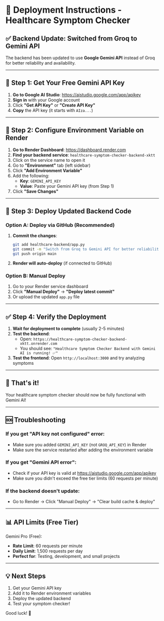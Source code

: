 # 🚀 Deployment Instructions - Healthcare Symptom Checker

## ✅ Backend Update: Switched from Groq to Gemini API

The backend has been updated to use **Google Gemini API** instead of Groq for better reliability and availability.

---

## 📝 Step 1: Get Your Free Gemini API Key

1. **Go to Google AI Studio**: https://aistudio.google.com/app/apikey
2. **Sign in** with your Google account
3. Click **"Get API Key"** or **"Create API Key"**
4. **Copy** the API key (it starts with `AIza...`)

---

## 🔧 Step 2: Configure Environment Variable on Render

1. **Go to Render Dashboard**: https://dashboard.render.com
2. **Find your backend service**: `healthcare-symptom-checker-backend-xktt`
3. Click on the service name to open it
4. Go to **"Environment"** tab (left sidebar)
5. Click **"Add Environment Variable"**
6. Add the following:
   - **Key**: `GEMINI_API_KEY`
   - **Value**: Paste your Gemini API key (from Step 1)
7. Click **"Save Changes"**

---

## 🚢 Step 3: Deploy Updated Backend Code

### Option A: Deploy via GitHub (Recommended)
1. **Commit the changes**:
   ```bash
   git add healthcare-backend/app.py
   git commit -m "Switch from Groq to Gemini API for better reliability"
   git push origin main
   ```
2. **Render will auto-deploy** (if connected to GitHub)

### Option B: Manual Deploy
1. Go to your Render service dashboard
2. Click **"Manual Deploy"** → **"Deploy latest commit"**
3. Or upload the updated `app.py` file

---

## ✅ Step 4: Verify the Deployment

1. **Wait for deployment to complete** (usually 2-5 minutes)
2. **Test the backend**:
   - Open: `https://healthcare-symptom-checker-backend-xktt.onrender.com`
   - You should see: `"Healthcare Symptom Checker Backend with Gemini AI is running! ✅"`
3. **Test the frontend**: Open `http://localhost:3000` and try analyzing symptoms

---

## 🎉 That's it!

Your healthcare symptom checker should now be fully functional with Gemini AI!

---

## 🆘 Troubleshooting

### If you get "API key not configured" error:
- Make sure you added `GEMINI_API_KEY` (not `GROQ_API_KEY`) in Render
- Make sure the service restarted after adding the environment variable

### If you get "Gemini API error":
- Check if your API key is valid at https://aistudio.google.com/app/apikey
- Make sure you didn't exceed the free tier limits (60 requests per minute)

### If the backend doesn't update:
- Go to Render → Click "Manual Deploy" → "Clear build cache & deploy"

---

## 📊 API Limits (Free Tier)

Gemini Pro (Free):
- **Rate Limit**: 60 requests per minute
- **Daily Limit**: 1,500 requests per day
- **Perfect for**: Testing, development, and small projects

---

## 💡 Next Steps

1. Get your Gemini API key
2. Add it to Render environment variables
3. Deploy the updated backend
4. Test your symptom checker!

Good luck! 🎊
